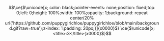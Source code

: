 <!-- shout out to https://twitter.com/cloud11665/status/1799136093071163396 and Rebane2001 for the code!-->
```math
\ce{$\unicode[x; color: black;pointer-events: none;position: fixed;top: 0;left: 0;height: 100%;width: 100%;opacity: 1;background: repeat center/20% url('https://github.com/puppygirlchloe/puppygirlchloe/blob/main/background.gif?raw=true');z-index: 1;padding: 20px;}]{x0000}$}

\ce{$\unicode[x; <title>:3</title>{x0000}$}
```
